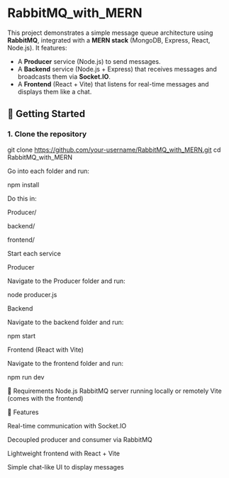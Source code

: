 # RabbitMQ_with_MERN

This project demonstrates a simple message queue architecture using **RabbitMQ**, integrated with a **MERN stack** (MongoDB, Express, React, Node.js). It features:

- A **Producer** service (Node.js) to send messages.
- A **Backend** service (Node.js + Express) that receives messages and broadcasts them via **Socket.IO**.
- A **Frontend** (React + Vite) that listens for real-time messages and displays them like a chat.


## 🚀 Getting Started

### 1. Clone the repository
git clone https://github.com/your-username/RabbitMQ_with_MERN.git
cd RabbitMQ_with_MERN

Go into each folder and run:

npm install

Do this in:

Producer/

backend/

frontend/

Start each service

Producer

Navigate to the Producer folder and run:

node producer.js

Backend

Navigate to the backend folder and run:

npm start


Frontend (React with Vite)

Navigate to the frontend folder and run:

npm run dev



🔧 Requirements
Node.js
RabbitMQ server running locally or remotely
Vite (comes with the frontend)



💬 Features

Real-time communication with Socket.IO

Decoupled producer and consumer via RabbitMQ

Lightweight frontend with React + Vite

Simple chat-like UI to display messages


